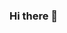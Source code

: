 ### Hi there 👋

<!--
**fassetar/fassetar** is a ✨ _special_ ✨ repository because its my GitHub profile.
[![fassetar GitHub stats](https://github-readme-stats.vercel.app/api?username=fassetar)](https://github.com/fassetar)
Here are some ideas to get you started:

- 🔭 I’m currently working on an ant hill.
- 🌱 I’m currently learning how to push you out an window.
- 👯 I’m looking to collaborate on a ant farm.
- 🤔 I’m looking for help with my skin fluent.
- 💬 Ask me about my weiner!
- 📫 How to reach me: via your mother, she's got the deets.
- 😄 Pronouns: daddy
- ⚡ Fun fact: I'm fun on a bun.
-->
